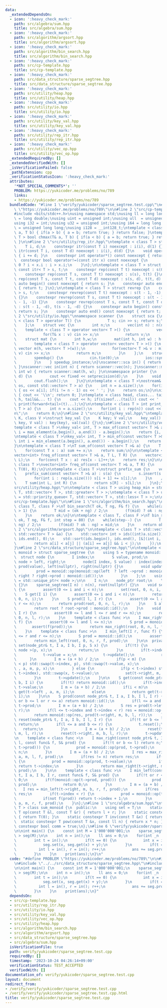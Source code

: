 ```yaml
---
data:
  _extendedDependsOn:
  - icon: ':heavy_check_mark:'
    path: src/algebra/sum.hpp
    title: src/algebra/sum.hpp
  - icon: ':heavy_check_mark:'
    path: src/algorithm/argsort.hpp
    title: src/algorithm/argsort.hpp
  - icon: ':heavy_check_mark:'
    path: src/algorithm/bin_search.hpp
    title: src/algorithm/bin_search.hpp
  - icon: ':heavy_check_mark:'
    path: src/cp-template.hpp
    title: src/cp-template.hpp
  - icon: ':heavy_check_mark:'
    path: src/data_structure/sparse_segtree.hpp
    title: src/data_structure/sparse_segtree.hpp
  - icon: ':heavy_check_mark:'
    path: src/utility/heap.hpp
    title: src/utility/heap.hpp
  - icon: ':heavy_check_mark:'
    path: src/utility/io.hpp
    title: src/utility/io.hpp
  - icon: ':heavy_check_mark:'
    path: src/utility/key_val.hpp
    title: src/utility/key_val.hpp
  - icon: ':heavy_check_mark:'
    path: src/utility/rep_itr.hpp
    title: src/utility/rep_itr.hpp
  - icon: ':heavy_check_mark:'
    path: src/utility/vec_op.hpp
    title: src/utility/vec_op.hpp
  _extendedRequiredBy: []
  _extendedVerifiedWith: []
  _isVerificationFailed: false
  _pathExtension: cpp
  _verificationStatusIcon: ':heavy_check_mark:'
  attributes:
    '*NOT_SPECIAL_COMMENTS*': ''
    PROBLEM: https://yukicoder.me/problems/no/789
    links:
    - https://yukicoder.me/problems/no/789
  bundledCode: "#line 1 \"verify/yukicoder/sparse_segtree.test.cpp\"\n#define PROBLEM\
    \ \"https://yukicoder.me/problems/no/789\"\n\n#line 2 \"src/cp-template.hpp\"\n\
    #include <bits/stdc++.h>\nusing namespace std;\nusing ll = long long;\nusing ld\
    \ = long double;\nusing uint = unsigned int;\nusing ull  = unsigned long long;\n\
    using i32 = int;\nusing u32 = unsigned int;\nusing i64 = long long;\nusing u64\
    \ = unsigned long long;\nusing i128 = __int128_t;\ntemplate < class T > bool chmin(T&\
    \ a, T b) { if(a > b) { a = b; return true; } return false; }\ntemplate < class\
    \ T > bool chmax(T& a, T b) { if(a < b) { a = b; return true; } return false;\
    \ }\n\n#line 2 \"src/utility/rep_itr.hpp\"\ntemplate < class T > struct itr {\n\
    \    T i, d;\n    constexpr itr(const T i) noexcept : i(i), d(1) {}\n    constexpr\
    \ itr(const T i, const T d) noexcept : i(i), d(d) {}\n    void operator++() noexcept\
    \ { i += d; }\n    constexpr int operator*() const noexcept { return i; }\n  \
    \  constexpr bool operator!=(const itr x) const noexcept {\n        return d >\
    \ 0 ? i < x.i : i > x.i;\n    }\n};\n\ntemplate < class T > struct rep {\n   \
    \ const itr< T > s, t;\n    constexpr rep(const T t) noexcept : s(0), t(t) {}\n\
    \    constexpr rep(const T s, const T t) noexcept : s(s), t(t) {}\n    constexpr\
    \ rep(const T s, const T t, const T d) noexcept : s(s, d), t(t, d) {}\n    constexpr\
    \ auto begin() const noexcept { return s; }\n    constexpr auto end() const noexcept\
    \ { return t; }\n};\n\ntemplate < class T > struct revrep {\n    const itr < T\
    \ > s, t;\n    constexpr revrep(const T t) noexcept : s(t - 1, -1), t(-1, -1)\
    \ {}\n    constexpr revrep(const T s, const T t) noexcept : s(t - 1, -1), t(s\
    \ - 1, -1) {}\n    constexpr revrep(const T s, const T t, const T d) noexcept\
    \ : s(t - 1, -d), t(s - 1, -d) {}\n    constexpr auto begin() const noexcept {\
    \ return s; }\n    constexpr auto end() const noexcept { return t; }\n};\n#line\
    \ 2 \"src/utility/io.hpp\"\nnamespace scanner {\n    struct sca {\n        template\
    \ < class T > operator T() {\n            T s; cin >> s; return s;\n        }\n\
    \    };\n    struct vec {\n        int n;\n        vec(int n) : n(n) {}\n    \
    \    template < class T > operator vector< T >() {\n            vector< T > v(n);\n\
    \            for(T& x : v) cin >> x;\n            return v;\n        }\n    };\n\
    \    struct mat {\n        int h,w;\n        mat(int h, int w) : h(h), w(w) {}\n\
    \        template < class T > operator vector< vector< T > >() {\n           \
    \ vector m(h, vector< T >(w));\n            for(vector< T >& v : m) for(T& x :\
    \ v) cin >> x;\n            return m;\n        }\n    };\n    struct speedup {\n\
    \        speedup() {\n            cin.tie(0);\n            ios::sync_with_stdio(0);\n\
    \        }\n    } speedup_instance;\n}\nscanner::sca in() { return scanner::sca();\
    \ }\nscanner::vec in(int n) { return scanner::vec(n); }\nscanner::mat in(int h,\
    \ int w) { return scanner::mat(h, w); }\n\nnamespace printer {\n    void precision(int\
    \ d) {\n        cout << fixed << setprecision(d);\n    }\n    void flush() {\n\
    \        cout.flush();\n    }\n}\n\ntemplate < class T >\nostream& operator<<(ostream&\
    \ os, const std::vector< T > a) {\n    int n = a.size();\n    for(int i : rep(n))\
    \ { os << a[i]; if(i != n - 1) os << ' '; }\n    return os;\n}\n\nint print()\
    \ { cout << '\\n'; return 0; }\ntemplate < class head, class... tail > int print(head&&\
    \ h, tail&&... t) {\n    cout << h; if(sizeof...(tail)) cout << ' ';\n    return\
    \ print(forward<tail>(t)...);\n}\n\ntemplate < class T > int print_n(const std::vector<\
    \ T > a) {\n    int n = a.size();\n    for(int i : rep(n)) cout << a[i] << \"\\\
    n\";\n    return 0;\n}\n#line 2 \"src/utility/key_val.hpp\"\ntemplate < class\
    \ K, class V >\nstruct key_val {\n    K key; V val;\n    key_val() {}\n    key_val(K\
    \ key, V val) : key(key), val(val) {}\n};\n#line 2 \"src/utility/vec_op.hpp\"\n\
    template < class T >\nkey_val< int, T > max_of(const vector< T >& a) {\n    int\
    \ i = max_element(a.begin(), a.end()) - a.begin();\n    return {i, a[i]};\n}\n\
    \ntemplate < class T >\nkey_val< int, T > min_of(const vector< T >& a) {\n   \
    \ int i = min_element(a.begin(), a.end()) - a.begin();\n    return {i, a[i]};\n\
    }\n\ntemplate < class T >\nT sum_of(const vector< T >& a) {\n    T sum = 0;\n\
    \    for(const T x : a) sum += x;\n    return sum;\n}\n\ntemplate < class T >\n\
    vector<int> freq_of(const vector< T >& a, T L, T R) {\n    vector<int> res(R -\
    \ L);\n    for(const T x : a) res[x - L]++;\n    return res;\n}\n\ntemplate <\
    \ class T >\nvector<int> freq_of(const vector< T >& a, T R) {\n    return freq_of(a,\
    \ T(0), R);\n}\n\ntemplate < class T >\nstruct prefix_sum {\n    vector< T > s;\n\
    \    prefix_sum(const vector< T >& a) : s(a) {\n        s.insert(s.begin(), T(0));\n\
    \        for(int i : rep(a.size())) s[i + 1] += s[i];\n    }\n    // [L, R)\n\
    \    T sum(int L, int R) {\n        return s[R] - s[L];\n    }\n};\n#line 3 \"\
    src/utility/heap.hpp\"\n\ntemplate < class T > using heap_min = std::priority_queue<\
    \ T, std::vector< T >, std::greater< T > >;\ntemplate < class T > using heap_max\
    \ = std::priority_queue< T, std::vector< T >, std::less< T > >;\n\n#line 21 \"\
    src/cp-template.hpp\"\n\n#line 1 \"src/algorithm/bin_search.hpp\"\ntemplate <\
    \ class T, class F >\nT bin_search(T ok, T ng, F& f) {\n    while(abs(ok - ng)\
    \ > 1) {\n        T mid = (ok + ng) / 2;\n        (f(mid) ? ok : ng) = mid;\n\
    \    }\n    return ok;\n}\n\ntemplate < class T, class F >\nT bin_search_real(T\
    \ ok, T ng, F& f, int step = 80) {\n    while(step--) {\n        T mid = (ok +\
    \ ng) / 2;\n        (f(mid) ? ok : ng) = mid;\n    }\n    return ok;\n}\n#line\
    \ 2 \"src/algorithm/argsort.hpp\"\n\ntemplate < class T > std::vector< int > argsort(const\
    \ std::vector< T > &a) {\n    std::vector< int > ids((int)a.size());\n    std::iota(ids.begin(),\
    \ ids.end(), 0);\n    std::sort(ids.begin(), ids.end(), [&](int i, int j) {\n\
    \        return a[i] < a[j] || (a[i] == a[j] && i < j);\n    });\n    return ids;\n\
    }\n#line 2 \"src/data_structure/sparse_segtree.hpp\"\n\ntemplate < class I, class\
    \ monoid > struct sparse_segtree {\n    using S = typename monoid::set;\n\n  \
    \  struct node {\n        I index;\n        S value, prod;\n        std::unique_ptr<\
    \ node > left, right;\n        node(I index, S value) : index(index), value(value),\
    \ prod(value), left(nullptr), right(nullptr) {}\n        void update() {\n   \
    \         prod = monoid::op(monoid::op(left  ? left ->prod : monoid::id(), value),\
    \ right ? right->prod : monoid::id());\n        }\n    };\n    using node_ptr\
    \ = std::unique_ptr< node >;\n\n    I n;\n    node_ptr root;\n    \n    sparse_segtree()\
    \ {}\n    sparse_segtree(I n) : n(n), root(nullptr) {}\n    void set(I i, S x)\
    \ {\n        assert(0 <= i and i < n);\n        set(root, 0, n, i, x);\n    }\n\
    \    S get(I i) {\n        assert(0 <= i and i < n);\n        return get(root,\
    \ 0, n, i);\n    }\n    S prod(I l, I r) {\n        assert(0 <= l and l <= r and\
    \ r <= n);\n        return prod(root, 0, n, l, r);\n    }\n    S all_prod() {\n\
    \        return root ? root->prod : monoid::id();\n    }\n    void reset(I l,\
    \ I r) {\n        assert(0 <= l and l <= r and r <= n);\n        return reset(root,\
    \ 0, n, l, r);\n    }\n    template < class func >\n    I max_right(I l, func\
    \ f) {\n        assert(0 <= l and l <= n);\n        S prod = monoid::id();\n \
    \       assert(f(prod));\n        return max_right(root, 0, n, l, f, prod);\n\
    \    }\n    template < class func >\n    I min_left(I r, func f) {\n        assert(0\
    \ <= r and r <= n);\n        S prod = monoid::id();\n        assert(f(prod));\n\
    \        return min_left(root, 0, n, r, f, prod);\n    }\n\n  private:\n    void\
    \ set(node_ptr& t, I a, I b, I p, S x) {\n        if(!t) {\n            t = std::make_unique<\
    \ node >(p, x);\n            return;\n        }\n        if(t->index == p) {\n\
    \            t->value = x;\n            t->update();\n            return;\n  \
    \      }\n        I m = (a + b) / 2;\n        if(p < m) {\n            if(t->index\
    \ < p) std::swap(t->index, p), std::swap(t->value, x);\n            set(t->left\
    \ , a, m, p, x);\n        } else {\n            if(p < t->index) std::swap(p,\
    \ t->index), std::swap(x, t->value);\n            set(t->right, m, b, p, x);\n\
    \        }\n        t->update();\n    }\n\n    S get(const node_ptr& t, I a, I\
    \ b, I i) {\n        if(!t) return monoid::id();\n        if(t->index == i) return\
    \ t->value;\n        I m = (a + b) / 2;\n        if(i < m)\n            return\
    \ get(t->left , a, m, i);\n        else\n            return get(t->right, m, b,\
    \ i);\n    }\n\n    S prod(const node_ptr& t, I a, I b, I l, I r) {\n        if(!t\
    \ or b <= l or r <= a) return monoid::id();\n        if(l <= a and b <= r) return\
    \ t->prod;\n        I m = (a + b) / 2;\n        S res = prod(t->left, a, m, l,\
    \ r);\n        if(l <= t->index and t->index < r) res = monoid::op(res, t->value);\n\
    \        return monoid::op(res, prod(t->right, m, b, l, r));\n    }\n\n    void\
    \ reset(node_ptr& t, I a, I b, I l, I r) {\n        if(!t or b <= l or r <= a)\
    \ return;\n        if(l <= a and b <= r) {\n            t.reset();\n         \
    \   return;\n        }\n        I m = (a + b) / 2;\n        reset(t->left , a,\
    \ m, l, r);\n        reset(t->right, m, b, l, r);\n        t->update();\n    }\n\
    \n    template < class func >\n    I max_right(const node_ptr& t, I a, I b, I\
    \ l, const func& f, S& prod) {\n        if(!t or b <= l) return n;\n        if(f(monoid::op(prod,\
    \ t->prod))) {\n            prod = monoid::op(prod, t->prod);\n            return\
    \ n;\n        }\n        I m = (a + b) / 2;\n        I res = max_right(t->left,\
    \ a, m, l, f, prod);\n        if(res != n) return res;\n        if(l <= t->index)\
    \ {\n            prod = monoid::op(prod, t->value);\n            if(not f(prod))\
    \ return t->index;\n        }\n        return max_right(t->right, m, b, l, f,\
    \ prod);\n    }\n\n    template < class func >\n    I min_left(const node_ptr&\
    \ t, I a, I b, I r, const func& f, S& prod) {\n        if(!t or r <= a) return\
    \ 0;\n        if(f(monoid::op(t->prod, prod))) {\n            prod = monoid::op(t->prod,\
    \ prod);\n            return 0;\n        }\n        I m = (a + b) / 2;\n     \
    \   I res = min_left(t->right, m, b, r, f, prod);\n        if(res != 0) return\
    \ res;\n        if(t->index < r) {\n            prod = monoid::op(t->value, prod);\n\
    \            if(not f(prod)) return t->index + 1;\n        }\n        return min_left(t->left,\
    \ a, m, r, f, prod);\n    }\n};\n#line 1 \"src/algebra/sum.hpp\"\ntemplate < class\
    \ T > class sum_monoid {\n  public:\n    using set = T;\n    static constexpr\
    \ T op(const T &l, const T &r) { return l + r; }\n    static constexpr T id()\
    \ { return T(0); }\n    static constexpr T inv(const T &x) { return -x; }\n  \
    \  static constexpr T pow(const T &x, const ll n) { return x * n; }\n    static\
    \ constexpr bool comm = true;\n};\n#line 6 \"verify/yukicoder/sparse_segtree.test.cpp\"\
    \n\nint main() {\n    const int M = 1'000'000'001;\n    sparse_segtree< int, sum_monoid<int>\
    \ > seg(M);\n\n    int n = in();\n    ll ans = 0;\n    for(int _n : rep(n)) {\n\
    \        int t = in();\n        if(t == 0) {\n            int x = in(), y = in();\n\
    \            seg.set(x, seg.get(x) + y);\n        }\n        if(t == 1) {\n  \
    \          int l = in(), r = in(); r++;\n            ans += seg.prod(l, r);\n\
    \        }\n    }\n    print(ans);\n}\n"
  code: "#define PROBLEM \"https://yukicoder.me/problems/no/789\"\n\n#include \"../../src/cp-template.hpp\"\
    \n#include \"../../src/data_structure/sparse_segtree.hpp\"\n#include \"../../src/algebra/sum.hpp\"\
    \n\nint main() {\n    const int M = 1'000'000'001;\n    sparse_segtree< int, sum_monoid<int>\
    \ > seg(M);\n\n    int n = in();\n    ll ans = 0;\n    for(int _n : rep(n)) {\n\
    \        int t = in();\n        if(t == 0) {\n            int x = in(), y = in();\n\
    \            seg.set(x, seg.get(x) + y);\n        }\n        if(t == 1) {\n  \
    \          int l = in(), r = in(); r++;\n            ans += seg.prod(l, r);\n\
    \        }\n    }\n    print(ans);\n}"
  dependsOn:
  - src/cp-template.hpp
  - src/utility/rep_itr.hpp
  - src/utility/io.hpp
  - src/utility/key_val.hpp
  - src/utility/vec_op.hpp
  - src/utility/heap.hpp
  - src/algorithm/bin_search.hpp
  - src/algorithm/argsort.hpp
  - src/data_structure/sparse_segtree.hpp
  - src/algebra/sum.hpp
  isVerificationFile: true
  path: verify/yukicoder/sparse_segtree.test.cpp
  requiredBy: []
  timestamp: '2023-10-24 04:26:14+09:00'
  verificationStatus: TEST_ACCEPTED
  verifiedWith: []
documentation_of: verify/yukicoder/sparse_segtree.test.cpp
layout: document
redirect_from:
- /verify/verify/yukicoder/sparse_segtree.test.cpp
- /verify/verify/yukicoder/sparse_segtree.test.cpp.html
title: verify/yukicoder/sparse_segtree.test.cpp
---
```

